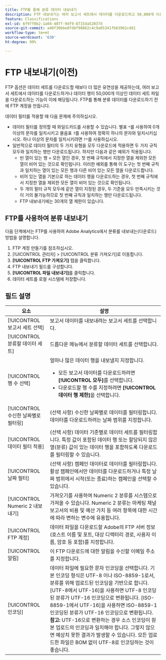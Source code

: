 ```yaml
---
title: FTP를 통해 분류 데이터 내보내기
description: FTP 내보내기는 여러 보고서 세트에서 데이터를 다운로드하고 50,000개 이상의 데이터 행이 있는 데이터 세트 파일을 다운로드를 포함하여 데이터 세트 다운로드에 더 많은 유연성을 제공합니다.
feature: Classifications
exl-id: 6f97f0b2-1a04-407f-9df9-8715da52037d
source-git-commit: a40f30bbe8fdbf98862c4c9a05341fb63962cdd1
workflow-type: tm+mt
source-wordcount: '630'
ht-degree: 99%

---
```


# FTP 내보내기(이전)

FTP 옵션은 데이터 세트를 다운로드할 때보다 더 많은 유연성을 제공하는데, 여러 보고서 세트에서 데이터를 다운로드하거나 데이터 행이 50,000개 이상인 데이터 세트 파일을 다운로드하는 기능이 이에 해당됩니다. FTP를 통해 분류 데이터를 다운로드하기 전에 FTP 계정을 만듭니다.

데이터 필터를 적용할 때 다음 문제에 주의하십시오.

* 데이터 필터를 정의할 때 와일드카드를 사용할 수 있습니다. 별표 `*`를 사용하여 0개 이상의 문자를 일치시키고 물음표 `?`를 사용하여 정확히 하나의 문자와 일치시키십시오. 하나 이상의 문자를 일치시키려면 `?*`를 사용하십시오.
* 일반적으로 데이터 필터의 두 가지 유형을 모두 다운로드에 적용하면 두 가지 규칙 모두와 일치하는 행만 다운로드됩니다. 하지만 다음과 같은 예외가 적용됩니다.
   * 빈 열이 있는 행 = 모든 열인 경우, 첫 번째 규칙에서 지정한 열을 제외한 모든 열이 비어 있는 것으로 확인됩니다. 이러한 예외를 통해 이 도구는 첫 번째 규칙과 일치하는 열이 있는 모든 행과 다른 비어 있는 모든 열을 다운로드합니다.
   * 비어 있는 열을 기본으로 하는 데이터 행을 다운로드하는 경우, 첫 번째 규칙에서 지정한 열을 제외한 모든 열이 비어 있는 것으로 확인됩니다.
   * 두 개의 필터 규칙 모두에 같은 열이 지정된 경우, 두 기준을 모두 만족시키는 것이 거의 불가능하므로 첫 번째 규칙과 일치하는 행만 다운로드됩니다.
   * FTP 내보내기에는 30개의 열 제한이 있습니다.

## FTP를 사용하여 분류 내보내기

다음 단계에서는 FTP를 사용하여 Adobe Analytics에서 분류를 내보내는(다운로드) 방법을 설명합니다.

1. FTP 계정 만들기를 참조하십시오.
1. [!UICONTROL 관리자] > [!UICONTROL 분류 가져오기]로 이동합니다.
1. **[!UICONTROL FTP 가져오기]** 탭을 클릭합니다.
1. FTP 내보내기 필드를 구성합니다.
1. **[!UICONTROL 파일 내보내기]**&#x200B;를 클릭합니다.
1. 데이터 세트를 로컬 시스템에 저장합니다.

## 필드 설명

| 요소 | 설명 |
| --- | --- |
| [!UICONTROL 보고서 세트 선택] | 보고서 데이터를 내보내려는 보고서 세트를 선택합니다. |
| [!UICONTROL 분류할 데이터 세트] | 드롭다운 메뉴에서 분류할 데이터 세트를 선택합니다. |
| [!UICONTROL 행 수 선택] | 얼마나 많은 데이터 행을 내보낼지 지정합니다.<ul><li>모든 보고서 데이터를 다운로드하려면 **[!UICONTROL 모두]**&#x200B;를 선택합니다.</li><li>다운로드할 행 수를 지정하려면 **[!UICONTROL 데이터 행 제한]**&#x200B;을 선택합니다.</li></ul> |
| [!UICONTROL 수신한 날짜별로 필터링] | (선택 사항) 수신한 날짜별로 데이터를 필터링합니다. 데이터를 다운로드하려는 날짜 범위를 지정합니다. |
| [!UICONTROL 데이터 필터 적용] | (선택 사항) 데이터 기준별로 데이터 세트를 필터링합니다. 특정 값이 포함된 데이터 행 또는 할당되지 않은 열(분류) 값이 있는 데이터 행을 포함하도록 다운로드를 필터링할 수 있습니다. |
| [!UICONTROL 날짜 필터] | (선택 사항) 캠페인 데이터로 데이터를 필터링합니다. 활성 캠페인에서만 데이터를 다운로드하거나 특정 날짜 범위에서 시작(또는 종료)하는 캠페인을 선택할 수 있습니다. |
| [!UICONTROL Numeric 2 내보내기] | 가져오기를 사용하여 Numeric 2 분류를 시스템으로 가져올 수 있습니다. Numeric 2 분류는 마케팅 채널 보고서의 비용 및 예산 가치 등 여러 항목에 대한 시간에 따라 변하는 변수에 유용합니다. |
| [!UICONTROL FTP 계정] | 데이터 파일을 다운로드할 Adobe의 FTP 서버 정보(호스트 이름 및 포트, 대상 디렉터리 경로, 사용자 이름, 암호 등 포함)를 지정합니다. |
| [!UICONTROL 알림] | 이 FTP 다운로드에 대한 알림을 수신할 이메일 주소를 지정합니다. |
| [!UICONTROL 인코딩] | 데이터 파일에 필요한 문자 인코딩을 선택합니다. 기본 인코딩 형식은 UTF-8 이나 ISO-8859-1로서, 분류를 위해 업로드된 인코딩을 기반으로 합니다. [UTF-8에서 UTF-16]을 사용하면 UTF-8 인코딩된 분류가 UTF-16 인코딩으로 변환됩니다. [ISO-8859-1에서 UTF-16]을 사용하면 ISO-8859-1 인코딩된 분류가 UTF-16 인코딩으로 변환됩니다.<br>**참고:** UTF-16으로 변환하는 경우 소스 인코딩이 원본 업로드의 인코딩과 일치해야 합니다. 그렇지 않으면 예상치 못한 결과가 발생할 수 있습니다. 모든 업로드한 파일은 BOM 없이 UTF-8로 인코딩하는 것이 좋습니다. |
